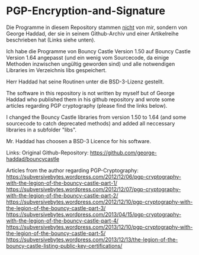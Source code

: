 # PGP-Encryption-and-Signature

Die Programme in diesem Repository stammen <u>nicht</u> von mir, sondern von George Haddad, der sie in seinem Github-Archiv und einer Artikelreihe beschrieben hat (Links siehe unten).

Ich habe die Programme von Bouncy Castle Version 1.50 auf Bouncy Castle Version 1.64 angepasst (und ein wenig vom Sourcecode, da einige Methoden inzwischen ungültig geworden sind) und alle notwendigen Libraries im Verzeichnis libs gespeichert.

Herr Haddad hat seine Routinen unter die BSD-3-Lizenz gestellt.

The software in this repository is not written by myself but of George Haddad who published them in his github repository and wrote some articles regarding PGP cryptography (please find the links below).

I changed the Bouncy Castle libraries from version 1.50 to 1.64 (and some sourcecode to catch deprecated methods) and added all neccessary libraries in a subfolder "libs".

Mr. Haddad has choosen a BSD-3 Licence for his software.

Links:
Original Github-Repository: https://github.com/george-haddad/bouncycastle

Articles from the author regarding PGP-Cryptography:
https://subversivebytes.wordpress.com/2012/12/06/pgp-cryptography-with-the-legion-of-the-bouncy-castle-part-1/
https://subversivebytes.wordpress.com/2012/12/07/pgp-cryptography-with-the-legion-of-the-bouncy-castle-part-2/
https://subversivebytes.wordpress.com/2012/12/10/pgp-cryptography-with-the-legion-of-the-bouncy-castle-part-3/
https://subversivebytes.wordpress.com/2013/04/15/pgp-cryptography-with-the-legion-of-the-bouncy-castle-part-4/
https://subversivebytes.wordpress.com/2013/12/10/pgp-cryptography-with-the-legion-of-the-bouncy-castle-part-5/
https://subversivebytes.wordpress.com/2013/12/13/the-legion-of-the-bouncy-castle-listing-public-key-certifications/
